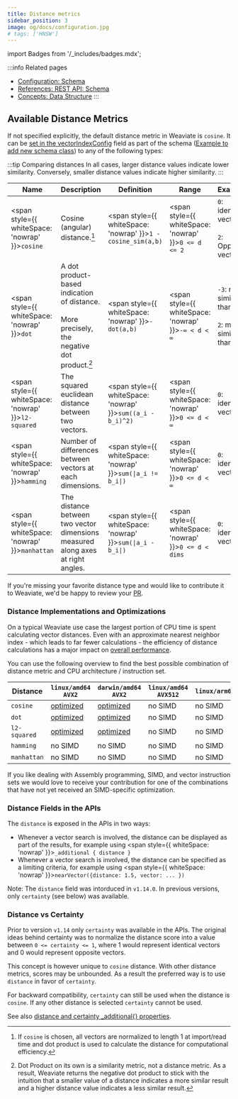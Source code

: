 ```yaml
---
title: Distance metrics
sidebar_position: 3
image: og/docs/configuration.jpg
# tags: ['HNSW']
---
```

import Badges from '/_includes/badges.mdx';

<Badges/>

:::info Related pages
- [Configuration: Schema](../configuration/schema-configuration.md)
- [References: REST API: Schema](../api/rest/schema.md)
- [Concepts: Data Structure](../concepts/data.md)
:::

## Available Distance Metrics

If not specified explicitly, the default distance metric in Weaviate is
`cosine`. It can be [set in the vectorIndexConfig](/developers/weaviate/configuration/indexes.md#how-to-configure-hnsw) field as part of the
schema ([Example to add new schema class](../api/rest/schema.md#create-a-class)) to any of the following types:

:::tip Comparing distances
In all cases, larger distance values indicate lower similarity. Conversely, smaller distance values indicate higher similarity.
:::

<!-- TODO: Consider removing {:.text-nowrap} -->
| Name | Description | Definition | Range | Examples |
| --- | --- | --- | --- | --- |
| <span style={{ whiteSpace: 'nowrap' }}>`cosine`</span> | Cosine (angular) distance.[^1] | <span style={{ whiteSpace: 'nowrap' }}>`1 - cosine_sim(a,b)`</span> | <span style={{ whiteSpace: 'nowrap' }}>`0 <= d <= 2`</span> | `0`: identical vectors<br/><br/> `2`: Opposing vectors.
| <span style={{ whiteSpace: 'nowrap' }}>`dot`</span> | A dot product-based indication of distance. <br/><br/>More precisely, the negative dot product.[^2] | <span style={{ whiteSpace: 'nowrap' }}>`-dot(a,b)`</span> | <span style={{ whiteSpace: 'nowrap' }}>`-∞ < d < ∞`</span> | `-3`: more similar than `-2` <br/><br/>`2`: more similar than `5` |
| <span style={{ whiteSpace: 'nowrap' }}>`l2-squared`</span> | The squared euclidean distance between two vectors. | <span style={{ whiteSpace: 'nowrap' }}>`sum((a_i - b_i)^2)`</span> | <span style={{ whiteSpace: 'nowrap' }}>`0 <= d < ∞`</span> | `0`: identical vectors |
| <span style={{ whiteSpace: 'nowrap' }}>`hamming`</span> | Number of differences between vectors at each dimensions. | <span style={{ whiteSpace: 'nowrap' }}><code>sum(&#124;a_i != b_i&#124;)</code></span> | <span style={{ whiteSpace: 'nowrap' }}>`0 <= d < ∞`</span> | `0`: identical vectors
| <span style={{ whiteSpace: 'nowrap' }}>`manhattan`</span> | The distance between two vector dimensions measured along axes at right angles.  | <span style={{ whiteSpace: 'nowrap' }}><code>sum(&#124;a_i - b_i&#124;)</code></span> | <span style={{ whiteSpace: 'nowrap' }}>`0 <= d < dims`</span> | `0`: identical vectors



If you're missing your favorite distance type and would like to contribute it to Weaviate, we'd be happy to review your [PR](https://github.com/weaviate/weaviate).

[^1]: If `cosine` is chosen, all vectors are normalized to length 1 at import/read time and dot product is used to calculate the distance for computational efficiency.
[^2]: Dot Product on its own is a similarity metric, not a distance metric. As a result, Weaviate returns the negative dot product to stick with the intuition that a smaller value of a distance indicates a more similar result and a higher distance value indicates a less similar result.

### Distance Implementations and Optimizations

On a typical Weaviate use case the largest portion of CPU time is spent calculating vector distances. Even with an approximate nearest neighbor index - which leads to far fewer calculations - the efficiency of distance calculations has a major impact on [overall performance](/developers/weaviate/benchmarks/ann.md).

You can use the following overview to find the best possible combination of distance metric and CPU architecture / instruction set.

| Distance | `linux/amd64 AVX2` | `darwin/amd64 AVX2` | `linux/amd64 AVX512` | `linux/arm64` | `darwin/arm64` |
| --- | --- | --- | --- | --- | --- |
| `cosine` | [optimized](https://github.com/weaviate/weaviate/blob/master/adapters/repos/db/vector/hnsw/distancer/asm/dot_amd64.s) | [optimized](https://github.com/weaviate/weaviate/blob/master/adapters/repos/db/vector/hnsw/distancer/asm/dot_amd64.s) | no SIMD | no SIMD | no SIMD |
| `dot` | [optimized](https://github.com/weaviate/weaviate/blob/master/adapters/repos/db/vector/hnsw/distancer/asm/dot_amd64.s) | [optimized](https://github.com/weaviate/weaviate/blob/master/adapters/repos/db/vector/hnsw/distancer/asm/dot_amd64.s) | no SIMD | no SIMD | no SIMD |
| `l2-squared` | [optimized](https://github.com/weaviate/weaviate/blob/master/adapters/repos/db/vector/hnsw/distancer/asm/l2_amd64.s) | [optimized](https://github.com/weaviate/weaviate/blob/master/adapters/repos/db/vector/hnsw/distancer/asm/l2_amd64.s) | no SIMD | no SIMD | no SIMD |
| `hamming` | no SIMD | no SIMD | no SIMD | no SIMD | no SIMD |
| `manhattan` | no SIMD | no SIMD | no SIMD | no SIMD | no SIMD |

If you like dealing with Assembly programming, SIMD, and vector instruction sets we would love to receive your contribution for one of the combinations that have not yet received an SIMD-specific optimization.

### Distance Fields in the APIs

The `distance` is exposed in the APIs in two ways:

* Whenever a vector search is involved, the distance can be displayed as part of the results, for example using <span style={{ whiteSpace: 'nowrap' }}>`_additional { distance }`</span>
* Whenever a vector search is involved, the distance can be specified as a limiting criteria, for example using <span style={{ whiteSpace: 'nowrap' }}>`nearVector({distance: 1.5, vector: ... })`</span>

Note: The `distance` field was intorduced in `v1.14.0`. In previous versions, only `certainty` (see below) was available.

### Distance vs Certainty

Prior to version `v1.14` only `certainty` was available in the APIs. The
original ideas behind certainty was to normalize the distance score into a
value between `0 <= certainty <= 1`, where 1 would represent identical vectors
and 0 would represent opposite vectors.

This concept is however unique to `cosine` distance. With other distance
metrics, scores may be unbounded. As a result the preferred way is to use
`distance` in favor of `certainty`.

For backward compatibility, `certainty` can still be used when the distance is
`cosine`. If any other distance is selected `certainty` cannot be used.

See also [distance and certainty _additional{} properties](../api/graphql/additional-properties.md).
